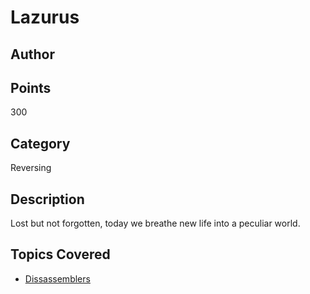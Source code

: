 # Lazurus
## Author

## Points
300
## Category
Reversing
## Description
Lost but not forgotten, today we breathe new life into a peculiar world.
## Topics Covered

- [Dissassemblers](/reverse-engineering/what-are-disassemblers/)
